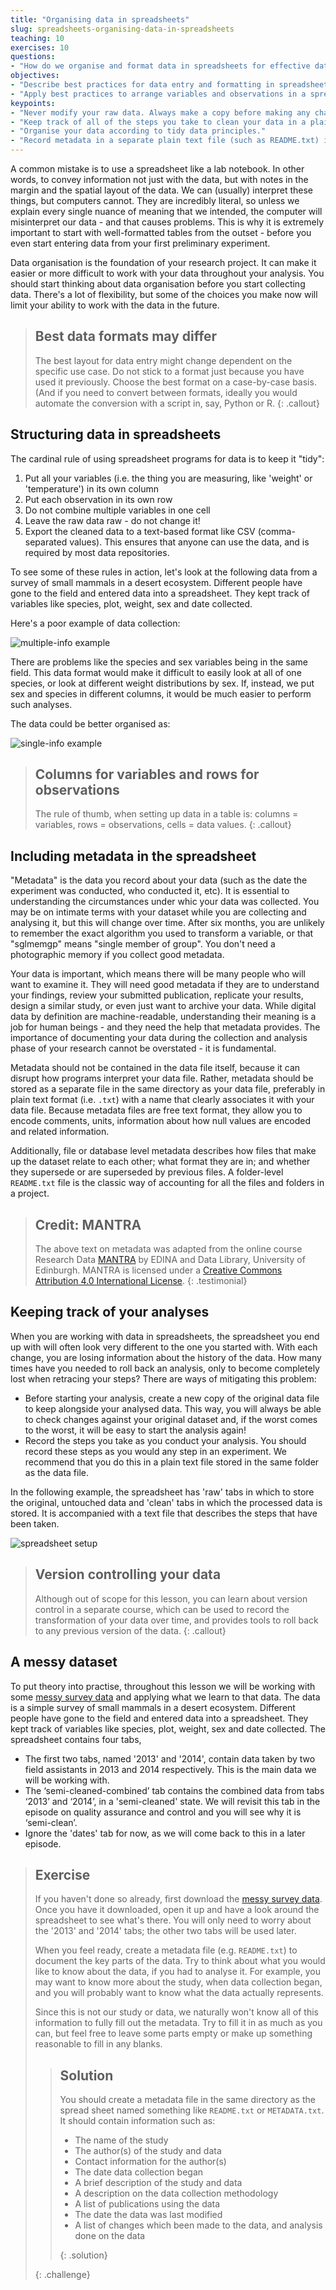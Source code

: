 ```yaml
---
title: "Organising data in spreadsheets"
slug: spreadsheets-organising-data-in-spreadsheets
teaching: 10
exercises: 10
questions:
- "How do we organise and format data in spreadsheets for effective data use?"
objectives:
- "Describe best practices for data entry and formatting in spreadsheets."
- "Apply best practices to arrange variables and observations in a spreadsheet."
keypoints:
- "Never modify your raw data. Always make a copy before making any changes."
- "Keep track of all of the steps you take to clean your data in a plain text file."
- "Organise your data according to tidy data principles."
- "Record metadata in a separate plain text file (such as README.txt) in your project root folder or folder with data."
---
```


A common mistake is to use a spreadsheet like a lab notebook. In other words,
to convey information not just with the data, but with notes in the margin and the spatial layout of the data.
We can (usually) interpret these things, but computers cannot. They are incredibly literal, so unless we explain
every single nuance of meaning that we intended, the computer will misinterpret our data - and that causes problems. This is why it is extremely important to start with well-formatted
tables from the outset - before you even start entering data from your first preliminary experiment.

Data organisation is the foundation of your research project. It can make it easier or more difficult
to work with your data throughout your analysis. You should start
thinking about data organisation before you start collecting data. There's a lot of flexibility, but some of the
choices you make now will limit your ability to work with the data in the future.

> ## Best data formats may differ
> The best layout for data entry might change dependent on the specific use case. Do not stick to a format just because
> you have used it previously. Choose the best format on a case-by-case basis. (And if you need to convert between formats,
> ideally you would automate the conversion with a script in, say, Python or R.
> {: .callout}

## Structuring data in spreadsheets

The cardinal rule of using spreadsheet programs for data is to keep it "tidy":

1. Put all your variables (i.e. the thing you are measuring,
   like 'weight' or 'temperature') in its own column
2. Put each observation in its own row
3. Do not combine multiple variables in one cell
4. Leave the raw data raw - do not change it!
5. Export the cleaned data to a text-based format like CSV (comma-separated values). This
   ensures that anyone can use the data, and is required by most data repositories.

To see some of these rules in action, let's look at the following data from a survey of small mammals in a desert
ecosystem. Different people have gone to the field and entered data into a spreadsheet. They kept track of variables
like species, plot, weight, sex and date collected.

Here's a poor example of data collection:

![multiple-info example](fig/multiple-info.png)

There are problems like the species and sex variables being in the same field. This data format would make it difficult
to easily look at all of one species, or look at different weight distributions by sex. If, instead, we put sex and
species in different columns, it would be much easier to perform such analyses.

The data could be better organised as:

![single-info example](fig/single-info.png)

> ## Columns for variables and rows for observations
> The rule of thumb, when setting up data in a table is: columns = variables, rows = observations, cells = data values.
> {: .callout}

## <a name="metadata"></a> Including metadata in the spreadsheet

"Metadata" is the data you record about your data (such as the date the experiment was conducted, who conducted it, etc). It
is essential to understanding the circumstances under whic your data was collected. You may be on intimate terms with
your dataset while you are collecting and analysing it, but this will change over time. After six months, you are
 unlikely to remember the exact algorithm you used to transform a variable, or that "sglmemgp" means "single member of
 group". You don't need a photographic memory if you collect good metadata.

Your data is important, which means there will be many people who will want to examine it. They will need good metadata if they
are to understand your findings, review your submitted publication, replicate your results, design a similar study, or
even just want to archive your data. While digital data by definition are machine-readable, understanding their meaning
is a job for human beings - and they need the help that metadata provides. The importance of documenting your data
during the collection and analysis phase of your research cannot be overstated - it is fundamental.

Metadata should not be contained in the data file itself, because it can disrupt how programs interpret your data file.
Rather, metadata should be stored as a separate file in the same directory as your data file, preferably in plain text
format (i.e. `.txt`) with a name that clearly associates it with your data file. Because metadata files are free text format,
they allow you to encode comments, units, information about how null values are encoded and related information.

Additionally, file or database level metadata describes how files that make up the dataset relate to each other; what format they are
in; and whether they supersede or are superseded by previous files. A folder-level `README.txt` file is the classic way of accounting for
all the files and folders in a project.

> ## Credit: MANTRA
> The above text on metadata was adapted from the online course Research Data [MANTRA](http://datalib.edina.ac.uk/mantra) by EDINA and Data Library, University of Edinburgh. MANTRA is licensed under a [Creative Commons Attribution 4.0 International License](https://creativecommons.org/licenses/by/4.0/).
> {: .testimonial}

## Keeping track of your analyses

When you are working with data in spreadsheets, the spreadsheet you end up with will often look very different to the one
you started with. With each change, you are losing information about the history of the data. How many times have you
needed to roll back an analysis, only to become completely lost when retracing your steps? There are ways of mitigating
this problem:

- Before starting your analysis, create a new copy of the original data file to keep alongside your analysed data. This
way, you will always be able to check changes against your original dataset and, if the worst comes to the worst, it
will be easy to start the analysis again!
- Record the steps you take as you conduct your analysis. You should record
these steps as you would any step in an experiment. We recommend that you
do this in a plain text file stored in the same folder as the data file.

In the following example, the spreadsheet has 'raw' tabs in which to store the original, untouched data and 'clean'
tabs in which the processed data is stored. It is accompanied with a text file that describes the steps that have been
taken.

![spreadsheet setup](fig/spreadsheet-setup-updated.png)

> ## Version controlling your data
> Although out of scope for this lesson, you can learn about version control in a separate course,
> which can be used to record the transformation of your data over time, and provides tools to roll back to any
> previous version of the data.
> {: .callout}

## A messy dataset

To put theory into practise, throughout this lesson we will be working with some [messy survey
data](data/messy_survey_data.xls) and applying what we learn to that data. The data is a simple
survey of small mammals in a desert ecosystem. Different people have gone to the field and entered data into a
spreadsheet. They kept track of variables like species, plot, weight, sex and date collected. The spreadsheet contains
four tabs,

- The first two tabs, named '2013' and '2014', contain data taken by two field assistants in 2013 and 2014 respectively.
  This is the main data we will be working with.
- The ‘semi-cleaned-combined’ tab contains the combined data from tabs ‘2013’ and ‘2014’, in a 'semi-cleaned' state. We
  will revisit this tab in the episode on quality assurance and control and you will see why it is ‘semi-clean’.
- Ignore the 'dates' tab for now, as we will come back to this in a later episode.

> ## Exercise
> If you haven't done so already, first download the [messy survey data](data/messy_survey_data.xls).
> Once you have it downloaded, open it up and have a look around the spreadsheet to see what's there. You will only need
> to worry about the '2013' and '2014' tabs; the other two tabs will be used later.
>
> When you feel ready, create a metadata file (e.g. `README.txt`) to document the key parts of the data. Try to think
> about what you would like to know about the data, if you had to analyse it. For example, you may want to know more
> about the study, when data collection began, and you will probably want to know what the data actually represents.
>
> Since this is not our study or data, we naturally won't know all of this information to fully fill out the metadata.
> Try to fill it in as much as you can, but feel free to leave some parts empty or make up something reasonable to fill
> in any blanks.
>
> > ## Solution
> > You should create a metadata file in the same directory as the spread sheet named something like `README.txt` or
> `METADATA.txt`. It should contain information such as:
> >
> > - The name of the study
> > - The author(s) of the study and data
> > - Contact information for the author(s)
> > - The date data collection began
> > - A brief description of the study and data
> > - A description on the data collection methodology
> > - A list of publications using the data
> > - The date the data was last modified
> > - A list of changes which been made to the data, and analysis done on the data
> >
> > {: .solution}
> 
> {: .challenge}
